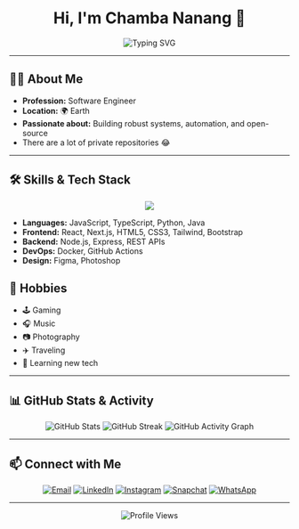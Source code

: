 

<!-- Profile README for cypha-io -->

<h1 align="center">Hi, I'm Chamba Nanang 👋</h1>

<p align="center">
  <img src="https://readme-typing-svg.demolab.com?font=Fira+Code&size=24&pause=1000&color=F7F7F7&center=true&vCenter=true&width=460&lines=Software+Engineer;Open+Source+Enthusiast;Tech+Lover+%F0%9F%92%BB" alt="Typing SVG" />
</p>

---

## 🧑‍💻 About Me

- **Profession:** Software Engineer
- **Location:** 🌍 Earth
- **Passionate about:** Building robust systems, automation, and open-source
- There are a lot of private repositories 😂 

---

## 🛠️ Skills & Tech Stack

<p align="center">
  <img src="https://skillicons.dev/icons?i=js,ts,react,nextjs,nodejs,python,java,html,css,tailwind,bootstrap,git,github,docker,figma" />
</p>

- **Languages:** JavaScript, TypeScript, Python, Java
- **Frontend:** React, Next.js, HTML5, CSS3, Tailwind, Bootstrap
- **Backend:** Node.js, Express, REST APIs
- **DevOps:** Docker, GitHub Actions
- **Design:** Figma, Photoshop

## 🎯 Hobbies

- 🕹️ Gaming
- 🎧 Music
- 📷 Photography
- ✈️ Traveling
- 🌱 Learning new tech

---

## 📊 GitHub Stats & Activity

<p align="center">
  <img src="https://github-readme-stats.vercel.app/api?username=enkasamoah-addo&show_icons=true&theme=dark&hide_border=true" alt="GitHub Stats" />
  <img src="https://github-readme-streak-stats.herokuapp.com?user=enkasamoah-addo&theme=dark&hide_border=true" alt="GitHub Streak" />
  <img src="https://github-readme-activity-graph.vercel.app/graph?username=cypha-io&theme=github-dark&hide_border=true" alt="GitHub Activity Graph" />
</p>

---

## 📫 Connect with Me

<p align="center">
  <a href="mailto:imebenezerasamoah@gmail.com"><img src="https://img.shields.io/badge/Email-0078D4?style=for-the-badge&logo=gmail&logoColor=white" alt="Email"></a>
  <a href="[https://linkedin.com/in/your-linkedin](https://www.linkedin.com/in/chamba-nanang/)"><img src="https://img.shields.io/badge/LinkedIn-0A66C2?style=for-the-badge&logo=linkedin&logoColor=white" alt="LinkedIn"></a>
  <a href="https://instagram.com/_.k.wabena"><img src="https://img.shields.io/badge/Instagram-E4405F?style=for-the-badge&logo=instagram&logoColor=white" alt="Instagram"></a>
  <a href="https://snapchat.com/add/whos.kwabena"><img src="https://img.shields.io/badge/Snapchat-FFFC00?style=for-the-badge&logo=snapchat&logoColor=black" alt="Snapchat"></a>
  <a href="https://wa.me/0538521663"><img src="https://img.shields.io/badge/WhatsApp-25D366?style=for-the-badge&logo=whatsapp&logoColor=white" alt="WhatsApp"></a>
</p>

---

<p align="center">
  <img src="https://komarev.com/ghpvc/?username=enkasamoah-addo&style=for-the-badge&color=grey" alt="Profile Views" />
</p>

<!-- Themed for dark mode. Tweak colors/badges as needed! -->
